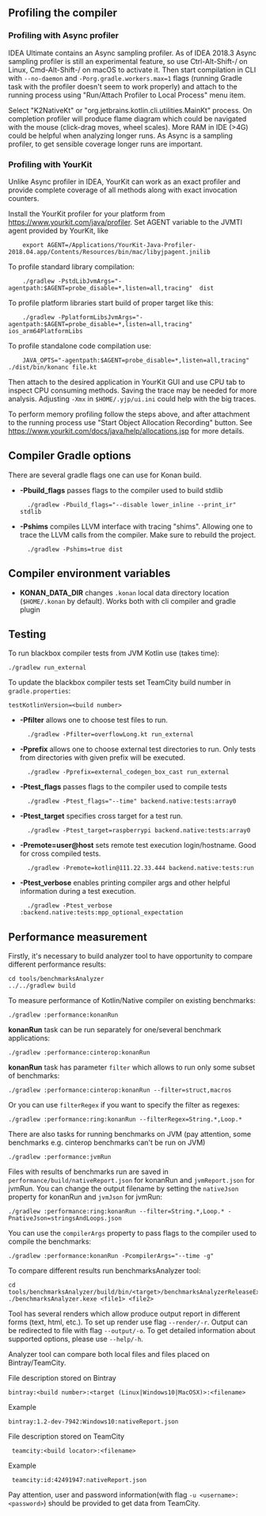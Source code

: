 ## Profiling the compiler

### Profiling with Async profiler

 IDEA Ultimate contains an Async sampling profiler.
 As of IDEA 2018.3 Async sampling profiler is still an experimental feature, so use Ctrl-Alt-Shift-/ on Linux,
Cmd-Alt-Shift-/ on macOS to activate it. Then start compilation in CLI with `--no-daemon` and
`-Porg.gradle.workers.max=1` flags (running Gradle task with the profiler doesn't seem to work properly) and attach
to the running process using "Run/Attach Profiler to Local Process" menu item.

 Select "K2NativeKt" or "org.jetbrains.kotlin.cli.utilities.MainKt" process.
On completion profiler will produce flame diagram which could be navigated with the mouse
(click-drag moves, wheel scales). More RAM in IDE (>4G) could be helpful when analyzing longer runs.
As Async is a sampling profiler, to get sensible coverage longer runs are important.

### Profiling with YourKit

Unlike Async profiler in IDEA, YourKit can work as an exact profiler and provide complete coverage
of all methods along with exact invocation counters.

Install the YourKit profiler for your platform from https://www.yourkit.com/java/profiler.
Set AGENT variable to the JVMTI agent provided by YourKit, like

        export AGENT=/Applications/YourKit-Java-Profiler-2018.04.app/Contents/Resources/bin/mac/libyjpagent.jnilib

To profile standard library compilation:

        ./gradlew -PstdLibJvmArgs="-agentpath:$AGENT=probe_disable=*,listen=all,tracing"  dist

To profile platform libraries start build of proper target like this:

        ./gradlew -PplatformLibsJvmArgs="-agentpath:$AGENT=probe_disable=*,listen=all,tracing"  ios_arm64PlatformLibs

To profile standalone code compilation use:

        JAVA_OPTS="-agentpath:$AGENT=probe_disable=*,listen=all,tracing" ./dist/bin/konanc file.kt

Then attach to the desired application in YourKit GUI and use CPU tab to inspect CPU consuming methods.
Saving the trace may be needed for more analysis. Adjusting `-Xmx` in `$HOME/.yjp/ui.ini` could help
with the big traces.

To perform memory profiling follow the steps above, and after attachment to the running process
use "Start Object Allocation Recording" button. See https://www.yourkit.com/docs/java/help/allocations.jsp for more details.

 ## Compiler Gradle options

There are several gradle flags one can use for Konan build.

* **-Pbuild_flags** passes flags to the compiler used to build stdlib

        ./gradlew -Pbuild_flags="--disable lower_inline --print_ir" stdlib

* **-Pshims** compiles LLVM interface with tracing "shims". Allowing one 
    to trace the LLVM calls from the compiler.
    Make sure to rebuild the project.

        ./gradlew -Pshims=true dist

 ## Compiler environment variables

* **KONAN_DATA_DIR** changes `.konan` local data directory location (`$HOME/.konan` by default). Works both with cli compiler and gradle plugin

 ## Testing

To run blackbox compiler tests from JVM Kotlin use (takes time):

    ./gradlew run_external

To update the blackbox compiler tests set TeamCity build number in `gradle.properties`:

    testKotlinVersion=<build number>

* **-Pfilter** allows one to choose test files to run.

        ./gradlew -Pfilter=overflowLong.kt run_external

* **-Pprefix** allows one to choose external test directories to run. Only tests from directories with given prefix will be executed.

        ./gradlew -Pprefix=external_codegen_box_cast run_external

* **-Ptest_flags** passes flags to the compiler used to compile tests

        ./gradlew -Ptest_flags="--time" backend.native:tests:array0

* **-Ptest_target** specifies cross target for a test run. 

        ./gradlew -Ptest_target=raspberrypi backend.native:tests:array0

* **-Premote=user@host** sets remote test execution login/hostname. Good for cross compiled tests.

        ./gradlew -Premote=kotlin@111.22.33.444 backend.native:tests:run

* **-Ptest_verbose** enables printing compiler args and other helpful information during a test execution.

        ./gradlew -Ptest_verbose :backend.native:tests:mpp_optional_expectation
       
 ## Performance measurement
  
 Firstly, it's necessary to build analyzer tool to have opportunity to compare different performance results:
 
    cd tools/benchmarksAnalyzer
    ../../gradlew build
    
 To measure performance of Kotlin/Native compiler on existing benchmarks:
 
    ./gradlew :performance:konanRun
    
 **konanRun** task can be run separately for one/several benchmark applications:
 
    ./gradlew :performance:cinterop:konanRun
    
 **konanRun** task has parameter `filter` which allows to run only some subset of benchmarks:
 
    ./gradlew :performance:cinterop:konanRun --filter=struct,macros
    
 Or you can use `filterRegex` if you want to specify the filter as regexes:
 
    ./gradlew :performance:ring:konanRun --filterRegex=String.*,Loop.*
    
 There are also tasks for running benchmarks on JVM (pay attention, some benchmarks e.g. cinterop benchmarks can't be run on JVM)
 
    ./gradlew :performance:jvmRun
    
 Files with results of benchmarks run are saved in `performance/build/nativeReport.json` for konanRun and `jvmReport.json` for jvmRun.
 You can change the output filename by setting the `nativeJson` property for konanRun and `jvmJson` for jvmRun:

    ./gradlew :performance:ring:konanRun --filter=String.*,Loop.* -PnativeJson=stringsAndLoops.json

 You can use the `compilerArgs` property to pass flags to the compiler used to compile the benchmarks:

    ./gradlew :performance:konanRun -PcompilerArgs="--time -g"

 To compare different results run benchmarksAnalyzer tool:
 
    cd tools/benchmarksAnalyzer/build/bin/<target>/benchmarksAnalyzerReleaseExecutable/
    ./benchmarksAnalyzer.kexe <file1> <file2>
    
 Tool has several renders which allow produce output report in different forms (text, html, etc.). To set up render use flag `--render/-r`.
 Output can be redirected to file with flag `--output/-o`.
 To get detailed information about supported options, please use `--help/-h`.
 
 Analyzer tool can compare both local files and files placed on Bintray/TeamCity.
 
 File description stored on Bintray
 
    bintray:<build number>:<target (Linux|Windows10|MacOSX)>:<filename>
    
 Example
    
    bintray:1.2-dev-7942:Windows10:nativeReport.json
    
 File description stored on TeamCity
  
     teamcity:<build locator>:<filename>
     
 Example
     
     teamcity:id:42491947:nativeReport.json
     
 Pay attention, user and password information(with flag `-u <username>:<password>`) should be provided to get data from TeamCity.
    
